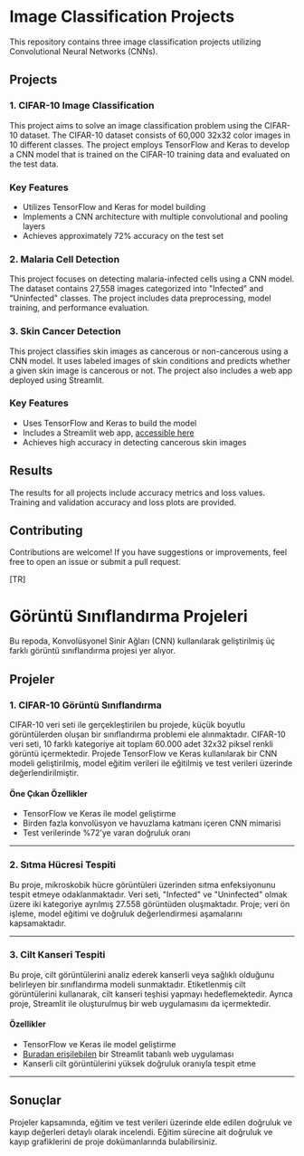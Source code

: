 # Image Classification Projects

This repository contains three image classification projects utilizing Convolutional Neural Networks (CNNs).

## Projects

### 1. CIFAR-10 Image Classification

This project aims to solve an image classification problem using the CIFAR-10 dataset. The CIFAR-10 dataset consists of 60,000 32x32 color images in 10 different classes. The project employs TensorFlow and Keras to develop a CNN model that is trained on the CIFAR-10 training data and evaluated on the test data.

### Key Features

- Utilizes TensorFlow and Keras for model building
- Implements a CNN architecture with multiple convolutional and pooling layers
- Achieves approximately 72% accuracy on the test set

### 2. Malaria Cell Detection

This project focuses on detecting malaria-infected cells using a CNN model. The dataset contains 27,558 images categorized into "Infected" and "Uninfected" classes. The project includes data preprocessing, model training, and performance evaluation.

### 3. Skin Cancer Detection

This project classifies skin images as cancerous or non-cancerous using a CNN model. It uses labeled images of skin conditions and predicts whether a given skin image is cancerous or not. The project also includes a web app deployed using Streamlit.

### Key Features

- Uses TensorFlow and Keras to build the model
- Includes a Streamlit web app, [accessible here](https://huggingface.co/spaces/metehanayhan/Skin-Cancer-Model)
- Achieves high accuracy in detecting cancerous skin images

## Results

The results for all projects include accuracy metrics and loss values. Training and validation accuracy and loss plots are provided.

## Contributing

Contributions are welcome! If you have suggestions or improvements, feel free to open an issue or submit a pull request.

[TR]
# Görüntü Sınıflandırma Projeleri

Bu repoda, Konvolüsyonel Sinir Ağları (CNN) kullanılarak geliştirilmiş üç farklı görüntü sınıflandırma projesi yer alıyor.

## Projeler

### 1. CIFAR-10 Görüntü Sınıflandırma

CIFAR-10 veri seti ile gerçekleştirilen bu projede, küçük boyutlu görüntülerden oluşan bir sınıflandırma problemi ele alınmaktadır. CIFAR-10 veri seti, 10 farklı kategoriye ait toplam 60.000 adet 32x32 piksel renkli görüntü içermektedir. Projede TensorFlow ve Keras kullanılarak bir CNN modeli geliştirilmiş, model eğitim verileri ile eğitilmiş ve test verileri üzerinde değerlendirilmiştir.

#### Öne Çıkan Özellikler

- TensorFlow ve Keras ile model geliştirme
- Birden fazla konvolüsyon ve havuzlama katmanı içeren CNN mimarisi
- Test verilerinde %72’ye varan doğruluk oranı

---

### 2. Sıtma Hücresi Tespiti

Bu proje, mikroskobik hücre görüntüleri üzerinden sıtma enfeksiyonunu tespit etmeye odaklanmaktadır. Veri seti, "Infected" ve "Uninfected" olmak üzere iki kategoriye ayrılmış 27.558 görüntüden oluşmaktadır. Proje; veri ön işleme, model eğitimi ve doğruluk değerlendirmesi aşamalarını kapsamaktadır.

---

### 3. Cilt Kanseri Tespiti

Bu proje, cilt görüntülerini analiz ederek kanserli veya sağlıklı olduğunu belirleyen bir sınıflandırma modeli sunmaktadır. Etiketlenmiş cilt görüntülerini kullanarak, cilt kanseri teşhisi yapmayı hedeflemektedir. Ayrıca proje, Streamlit ile oluşturulmuş bir web uygulamasını da içermektedir.

#### Özellikler

- TensorFlow ve Keras ile model geliştirme
- [Buradan erişilebilen](https://huggingface.co/spaces/metehanayhan/Skin-Cancer-Model) bir Streamlit tabanlı web uygulaması
- Kanserli cilt görüntülerini yüksek doğruluk oranıyla tespit etme

---

## Sonuçlar

Projeler kapsamında, eğitim ve test verileri üzerinde elde edilen doğruluk ve kayıp değerleri detaylı olarak incelendi. Eğitim sürecine ait doğruluk ve kayıp grafiklerini de proje dokümanlarında bulabilirsiniz.
